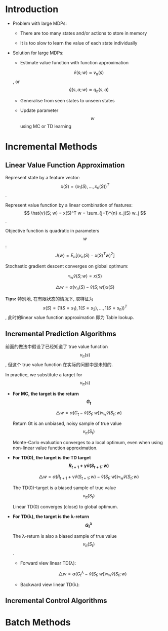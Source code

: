 # Introduction

- Problem with large MDPs:

    - There are too many states and/or actions to store in memory
    
    - It is too slow to learn the value of each state individually

- Solution for large MDPs:

    - Estimate value function with function approximation

    $$\hat{v}(s; w) \approx  v_\pi(s)$$ , or  $$\hat{q}(s, a; w) \approx q_\pi(s, a)$$

    - Generalise from seen states to unseen states

    - Update parameter $$w$$ using MC or TD learning

# Incremental Methods

## Linear Value Function Approximation

Represent state by a feature vector: $$x(S) = (x_1(S), ..., x_n(S))^T$$.

Represent value function by a linear combination of features: $$ \hat{v}(S; w) = x(S)^T w = \sum_{j=1}^{n} x_j(S) w_j $$.

Objective function is quadratic in parameters $$w$$: $$ J(w) = E_{\pi} [(v_{\pi}(S) - x(S)^T w)^2]$$

Stochastic gradient descent converges on global optimum: 

$$ \triangledown_w \hat{v}(S; w) = x(S) $$

$$ \triangle w = \alpha (v_{\pi}(S) - \hat{v}(S; w)) x(S)$$

**Tips:**
特别地, 在有限状态的情况下, 取特征为 $$ x(S) = (1(S=s_1), 1(S=s_2), ..., 1(S=s_n))^T$$, 此时的linear value function approximation 即为 Table lookup.

## Incremental Prediction Algorithms

前面的做法中假设了已经知道了 true value function $$v_\pi(s)$$, 但这个 true value function 在实际的问题中是未知的.

In practice, we substitute a target for $$v_\pi(s)$$

- **For MC, the target is the return $$G_t$$**

    $$ \triangle w = \alpha (G_t − \hat{v}(S_t; w)) \triangledown_w \hat{v}(S_t; w)$$

    Return Gt is an unbiased, noisy sample of true value $$v_\pi(S_t)$$
    
    Monte-Carlo evaluation converges to a local optimum, even when using non-linear value function approximation.

- **For TD(0), the target is the TD target $$R_{t+1 }+ \gamma \hat{v}(S_{t+1}; w)$$**

    $$ \triangle w = \alpha (R_{t+1 }+ \gamma \hat{v}(S_{t+1}; w) − \hat{v}(S_t; w)) \triangledown_w \hat{v}(S_t; w) $$

    The TD(0)-target is a biased sample of true value $$v_\pi(S_t)$$

    Linear TD(0) converges (close) to global optimum.
    
- **For TD(λ), the target is the λ-return $$G_t^{\lambda}$$**

    The λ-return is also a biased sample of true value $$v_\pi(S_t)$$.

    - Forward view linear TD(λ):
        
        $$ \triangle w = \alpha (G_t^{\lambda} − \hat{v}(S_t; w)) \triangledown_w \hat{v}(S_t; w) $$

    - Backward view linear TD(λ):
    



## Incremental Control Algorithms

# Batch Methods

